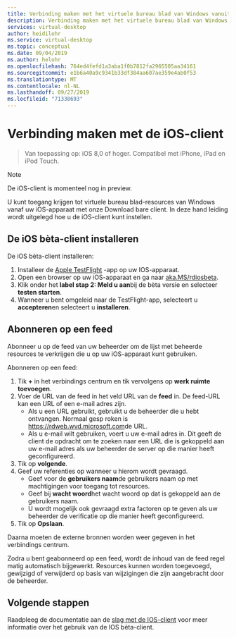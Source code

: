 ```yaml
---
title: Verbinding maken met het virtuele bureau blad van Windows vanuit iOS-Azure
description: Verbinding maken met het virtuele bureau blad van Windows met behulp van de iOS-client.
services: virtual-desktop
author: heidilohr
ms.service: virtual-desktop
ms.topic: conceptual
ms.date: 09/04/2019
ms.author: helohr
ms.openlocfilehash: 764ed4fefd1a3aba1f0b7812fa2965505aa34161
ms.sourcegitcommit: e1b6a40a9c9341b33df384aa607ae359e4ab0f53
ms.translationtype: MT
ms.contentlocale: nl-NL
ms.lasthandoff: 09/27/2019
ms.locfileid: "71338693"
---
```

# <a name="connect-with-the-ios-client"></a>Verbinding maken met de iOS-client

> Van toepassing op: iOS 8,0 of hoger. Compatibel met iPhone, iPad en iPod Touch.

>[!NOTE]
> De iOS-client is momenteel nog in preview.

U kunt toegang krijgen tot virtuele bureau blad-resources van Windows vanaf uw iOS-apparaat met onze Download bare client. In deze hand leiding wordt uitgelegd hoe u de iOS-client kunt instellen.

## <a name="install-the-ios-beta-client"></a>De iOS bèta-client installeren
De iOS bèta-client installeren:

1. Installeer de [Apple TestFlight](https://apps.apple.com/us/app/testflight/id899247664) -app op uw IOS-apparaat.
2. Open een browser op uw iOS-apparaat en ga naar [aka.MS/rdiosbeta](https://aka.ms/rdiosbeta).
3. Klik onder het **label stap 2: Meld u aan**bij de bèta versie en selecteer **testen starten**.
4. Wanneer u bent omgeleid naar de TestFlight-app, selecteert u **accepteren**en selecteert u **installeren**.

## <a name="subscribe-to-a-feed"></a>Abonneren op een feed

Abonneer u op de feed van uw beheerder om de lijst met beheerde resources te verkrijgen die u op uw iOS-apparaat kunt gebruiken.

Abonneren op een feed:

1. Tik **+** in het verbindings centrum en tik vervolgens op **werk ruimte toevoegen**.
2. Voer de URL van de feed in het veld URL van de **feed** in. De feed-URL kan een URL of een e-mail adres zijn.
   - Als u een URL gebruikt, gebruikt u de beheerder die u hebt ontvangen. Normaal gesp roken is <https://rdweb.wvd.microsoft.com>de URL.
   - Als u e-mail wilt gebruiken, voert u uw e-mail adres in. Dit geeft de client de opdracht om te zoeken naar een URL die is gekoppeld aan uw e-mail adres als uw beheerder de server op die manier heeft geconfigureerd.
3. Tik op **volgende**.
4. Geef uw referenties op wanneer u hierom wordt gevraagd.
   - Geef voor de **gebruikers naam**de gebruikers naam op met machtigingen voor toegang tot resources.
   - Geef bij **wacht woord**het wacht woord op dat is gekoppeld aan de gebruikers naam.
   - U wordt mogelijk ook gevraagd extra factoren op te geven als uw beheerder de verificatie op die manier heeft geconfigureerd.
5. Tik op **Opslaan**.

Daarna moeten de externe bronnen worden weer gegeven in het verbindings centrum.

Zodra u bent geabonneerd op een feed, wordt de inhoud van de feed regel matig automatisch bijgewerkt. Resources kunnen worden toegevoegd, gewijzigd of verwijderd op basis van wijzigingen die zijn aangebracht door de beheerder.

## <a name="next-steps"></a>Volgende stappen

Raadpleeg de documentatie aan de [slag met de IOS-client](https://docs.microsoft.com/windows-server/remote/remote-desktop-services/clients/remote-desktop-ios) voor meer informatie over het gebruik van de IOS bèta-client.
